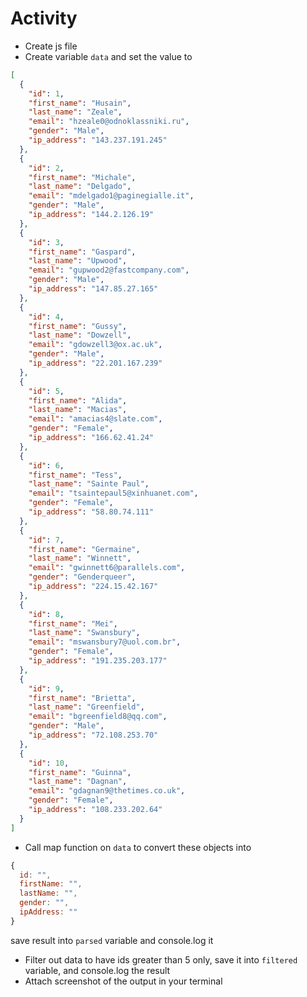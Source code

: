# Activity

- Create js file
- Create variable `data` and set the value to

```json
[
  {
    "id": 1,
    "first_name": "Husain",
    "last_name": "Zeale",
    "email": "hzeale0@odnoklassniki.ru",
    "gender": "Male",
    "ip_address": "143.237.191.245"
  },
  {
    "id": 2,
    "first_name": "Michale",
    "last_name": "Delgado",
    "email": "mdelgado1@paginegialle.it",
    "gender": "Male",
    "ip_address": "144.2.126.19"
  },
  {
    "id": 3,
    "first_name": "Gaspard",
    "last_name": "Upwood",
    "email": "gupwood2@fastcompany.com",
    "gender": "Male",
    "ip_address": "147.85.27.165"
  },
  {
    "id": 4,
    "first_name": "Gussy",
    "last_name": "Dowzell",
    "email": "gdowzell3@ox.ac.uk",
    "gender": "Male",
    "ip_address": "22.201.167.239"
  },
  {
    "id": 5,
    "first_name": "Alida",
    "last_name": "Macias",
    "email": "amacias4@slate.com",
    "gender": "Female",
    "ip_address": "166.62.41.24"
  },
  {
    "id": 6,
    "first_name": "Tess",
    "last_name": "Sainte Paul",
    "email": "tsaintepaul5@xinhuanet.com",
    "gender": "Female",
    "ip_address": "58.80.74.111"
  },
  {
    "id": 7,
    "first_name": "Germaine",
    "last_name": "Winnett",
    "email": "gwinnett6@parallels.com",
    "gender": "Genderqueer",
    "ip_address": "224.15.42.167"
  },
  {
    "id": 8,
    "first_name": "Mei",
    "last_name": "Swansbury",
    "email": "mswansbury7@uol.com.br",
    "gender": "Female",
    "ip_address": "191.235.203.177"
  },
  {
    "id": 9,
    "first_name": "Brietta",
    "last_name": "Greenfield",
    "email": "bgreenfield8@qq.com",
    "gender": "Male",
    "ip_address": "72.108.253.70"
  },
  {
    "id": 10,
    "first_name": "Guinna",
    "last_name": "Dagnan",
    "email": "gdagnan9@thetimes.co.uk",
    "gender": "Female",
    "ip_address": "108.233.202.64"
  }
]
```

- Call map function on `data` to convert these objects into

```js
{
  id: "",
  firstName: "",
  lastName: "",
  gender: "",
  ipAddress: ""
}
```

save result into `parsed` variable and console.log it

- Filter out data to have ids greater than 5 only, save it into `filtered` variable, and console.log the result
- Attach screenshot of the output in your terminal
